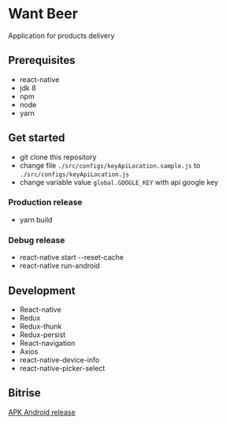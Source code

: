 # Want Beer

Application for products delivery

## Prerequisites

- react-native
- jdk 8
- npm
- node
- yarn

## Get started

- git clone this repository
- change file ```./src/configs/keyApiLocation.sample.js``` to ```./src/configs/keyApiLocation.js```
- change variable value ```global.GOOGLE_KEY``` with api google key

### Production release
- yarn build

### Debug release
- react-native start --reset-cache
- react-native run-android

## Development

- React-native
- Redux
- Redux-thunk
- Redux-persist
- React-navigation
- Axios
- react-native-device-info
- react-native-picker-select

## Bitrise
[APK Android release](https://app.bitrise.io/artifact/29577742/p/2bb34a62fef8bbc3574f021a8e1784b9)